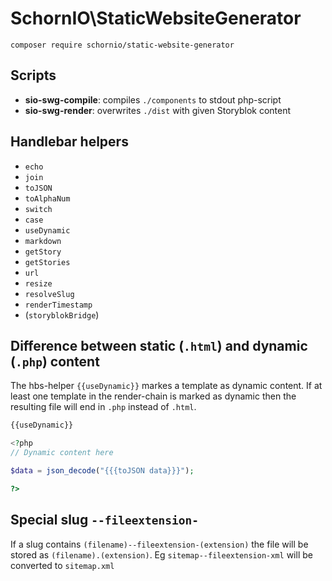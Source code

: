 # SchornIO\\StaticWebsiteGenerator

```
composer require schornio/static-website-generator
```

## Scripts

- **sio-swg-compile**: compiles `./components` to stdout php-script
- **sio-swg-render**: overwrites `./dist` with given Storyblok content

## Handlebar helpers

- `echo`
- `join`
- `toJSON`
- `toAlphaNum`
- `switch`
- `case`
- `useDynamic`
- `markdown`
- `getStory`
- `getStories`
- `url`
- `resize`
- `resolveSlug`
- `renderTimestamp`
- (`storyblokBridge`)

## Difference between static (`.html`) and dynamic (`.php`) content

The hbs-helper `{{useDynamic}}` markes a template as dynamic content. If at least one template in the render-chain is marked as dynamic then the resulting file will end in `.php` instead of `.html`.

```php
{{useDynamic}}

<?php
// Dynamic content here

$data = json_decode("{{{toJSON data}}}");

?>
```

## Special slug `--fileextension-`

If a slug contains `(filename)--fileextension-(extension)` the file will be stored as `(filename).(extension)`. Eg `sitemap--fileextension-xml` will be converted to `sitemap.xml`
